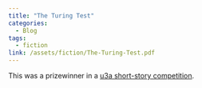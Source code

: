 ```yaml
---
title: "The Turing Test"
categories:
  - Blog
tags:
  - fiction
link: /assets/fiction/The-Turing-Test.pdf
---
```

This was a prizewinner in a [u3a short-story competition](https://www.u3a.org.uk/learning/learning-activities/short-story-competition-2023/the-turing-test).